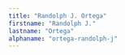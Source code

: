 ```yaml
---
title: "Randolph J. Ortega"
firstname: "Randolph J."
lastname: "Ortega"
alphaname: "ortega-randolph-j"
---
```

